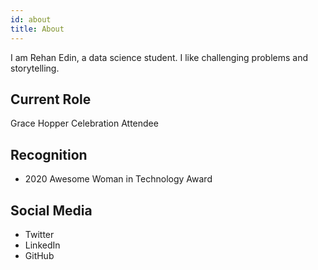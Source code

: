 ```yaml
---
id: about
title: About
---
```


I am Rehan Edin, a data science student. I like challenging problems and storytelling.


## Current Role

Grace Hopper Celebration Attendee

## Recognition

- 2020 Awesome Woman in Technology Award

## Social Media

- Twitter
- LinkedIn
- GitHub
